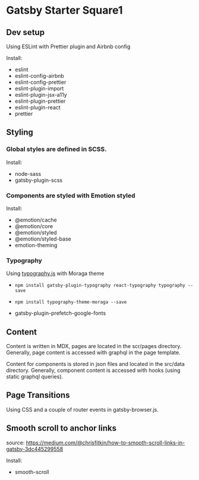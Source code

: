 # Gatsby Starter Square1

## Dev setup

Using ESLint with Prettier plugin and Airbnb config

Install:

- eslint
- eslint-config-airbnb
- eslint-config-prettier
- eslint-plugin-import
- eslint-plugin-jsx-a11y
- eslint-plugin-prettier
- eslint-plugin-react
- prettier

## Styling

### Global styles are defined in SCSS.

Install:

- node-sass
- gatsby-plugin-scss

### Components are styled with Emotion styled

Install:

- @emotion/cache
- @emotion/core
- @emotion/styled
- @emotion/styled-base
- emotion-theming

### Typography

Using [typography.js](http://kyleamathews.github.io/typography.js/) with Moraga theme

- `npm install gatsby-plugin-typography react-typography typography --save`
- `npm install typography-theme-moraga --save`

- gatsby-plugin-prefetch-google-fonts

## Content

Content is written in MDX, pages are located in the scr/pages directory.
Generally, page content is accessed with graphql in the page template.

Content for components is stored in json files and located in the src/data directory.
Generally, component content is accessed with hooks (using static graphql queries).

## Page Transitions

Using CSS and a couple of router events in gatsby-browser.js.

## Smooth scroll to anchor links

source: https://medium.com/@chrisfitkin/how-to-smooth-scroll-links-in-gatsby-3dc445299558

Install:

- smooth-scroll
